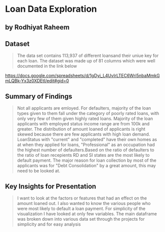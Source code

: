# Loan Data Exploration
## by Rodhiyat Raheem


## Dataset

> The data set contains 113,937 of different loansand their uniue key for each loan. The dataset was made up of 81 columns which were well documented in the link below

https://docs.google.com/spreadsheets/d/1gDyi_L4UvIrLTEC6Wri5nbaMmkGmLQBk-Yx3z0XDEtI/edit#gid=0



## Summary of Findings

> Not all applicants are emloyed. For defaulters, majority of the loan types given to them fall under the category of poorly rated loans, with only very few of them given highly rated loans. Majority of the loan applicants with employed status income range are from 100k and greater. The distribution of amount loaned of applicants is right skewed because there are few applicants with high loan demand. LoanStatus with "current" and "completed" have their own homes as at when they applied for loans, "Professional" as an occupation had the highest number of defaulters.Based on the ratio of defaulters to the ratio of loan recepients RD and SI states are the most likely to default payment. The major reason for loan collection by most of the applicants was for "Debt Consolidation" by a great amount, this may need to be looked at.



## Key Insights for Presentation

> I want to look at the factors or features that had an effect on the amount loaned out. I also wanted to know the various people who were most likely to default a loan payment. For simplicity of the visualization I have looked at only few variables. The main dataframe was broken down into various data set through the projects for simplicity and for easy analysis
